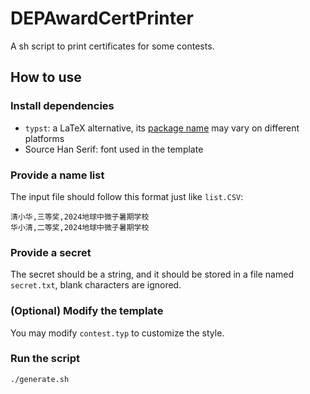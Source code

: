 # DEPAwardCertPrinter

A sh script to print certificates for some contests.

## How to use

### Install dependencies

- `typst`: a LaTeX alternative, its [package name](https://repology.org/project/typst/versions) may vary on different platforms
- Source Han Serif: font used in the template

### Provide a name list

The input file should follow this format just like `list.CSV`:

```text
清小华,三等奖,2024地球中微子暑期学校
华小清,二等奖,2024地球中微子暑期学校
```

### Provide a secret

The secret should be a string, and it should be stored in a file named `secret.txt`, blank characters are ignored.

### (Optional) Modify the template

You may modify `contest.typ` to customize the style.

### Run the script

```bash
./generate.sh
```
